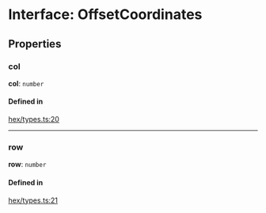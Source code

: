 # Interface: OffsetCoordinates

## Properties

### <a id="col" name="col"></a> col

 **col**: `number`

#### Defined in

[hex/types.ts:20](https://github.com/flauwekeul/honeycomb/blob/master/src/hex/types.ts#L20)

___

### <a id="row" name="row"></a> row

 **row**: `number`

#### Defined in

[hex/types.ts:21](https://github.com/flauwekeul/honeycomb/blob/master/src/hex/types.ts#L21)
